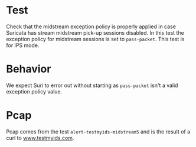 # Test

Check that the midstream exception policy is properly applied in case Suricata
has stream midstream pick-up sessions disabled. In this test the exception policy
for midstream sessions is set to ``pass-packet``. This test is for IPS mode.

# Behavior

We expect Suri to error out without starting as ``pass-packet`` isn't a valid
exception policy value.


# Pcap

Pcap comes from the test ``alert-testmyids-midstream5`` and is the result of a
curl to www.testmyids.com.
